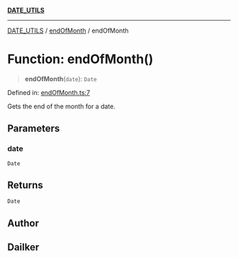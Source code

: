 [**DATE_UTILS**](../../README.md)

***

[DATE_UTILS](../../README.md) / [endOfMonth](../README.md) / endOfMonth

# Function: endOfMonth()

> **endOfMonth**(`date`): `Date`

Defined in: [endOfMonth.ts:7](https://github.com/dailker/everyutil/blob/0ec5ce08552e5059ec58e2975404aeb74a6202b1/src/date/endOfMonth.ts#L7)

Gets the end of the month for a date.

## Parameters

### date

`Date`

## Returns

`Date`

## Author

## Dailker
